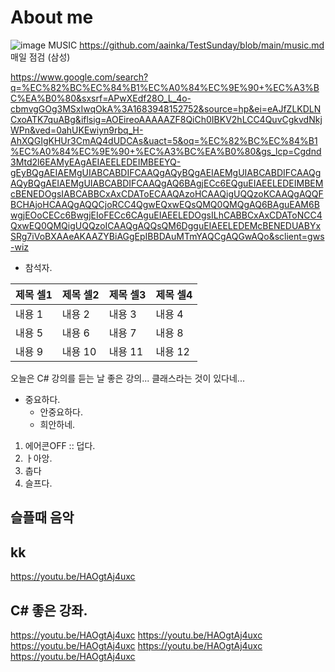 # About me

![image](https://github.com/aainka/TestSunday/assets/29625147/1d131705-cdd6-423b-8f66-e18066f2630a)
MUSIC https://github.com/aainka/TestSunday/blob/main/music.md
매일 점검 (삼성)
 
https://www.google.com/search?q=%EC%82%BC%EC%84%B1%EC%A0%84%EC%9E%90+%EC%A3%BC%EA%B0%80&sxsrf=APwXEdf28O_L_4o-cbmvgGOg3MSxIwqOkA%3A1683948152752&source=hp&ei=eAJfZLKDLNCxoATK7quABg&iflsig=AOEireoAAAAAZF8QiCh0IBKV2hLCC4QuvCgkvdNkjWPn&ved=0ahUKEwiyn9rbq_H-AhXQGIgKHUr3CmAQ4dUDCAs&uact=5&oq=%EC%82%BC%EC%84%B1%EC%A0%84%EC%9E%90+%EC%A3%BC%EA%B0%80&gs_lcp=Cgdnd3Mtd2l6EAMyEAgAEIAEELEDEIMBEEYQ-gEyBQgAEIAEMgUIABCABDIFCAAQgAQyBQgAEIAEMgUIABCABDIFCAAQgAQyBQgAEIAEMgUIABCABDIFCAAQgAQ6BAgjECc6EQguEIAEELEDEIMBEMcBENEDOgsIABCABBCxAxCDAToECAAQAzoHCAAQigUQQzoKCAAQgAQQFBCHAjoHCAAQgAQQCjoRCC4QgwEQxwEQsQMQ0QMQgAQ6BAguEAM6BwgjEOoCECc6BwgjEIoFECc6CAguEIAEELEDOgsILhCABBCxAxCDAToNCC4QxwEQ0QMQigUQQzoICAAQgAQQsQM6DgguEIAEELEDEMcBENEDUABYxSRg7iVoBXAAeAKAAZYBiAGgEpIBBDAuMTmYAQCgAQGwAQo&sclient=gws-wiz
* 참석자.

|제목 셀1|제목 셀2|제목 셀3|제목 셀4|
|---|---|---|---|
|내용 1|내용 2|내용 3|내용 4|
|내용 5|내용 6|내용 7|내용 8|
|내용 9|내용 10|내용 11|내용 12|

오늘은 C# 강의를 듣는 날
좋은 강의...
클래스라는 것이 있다네...

* 중요하다.
    + 안중요하다.
    + 희안하네.

1. 에어콘OFF :: 덥다.
1. ㅏ아앙.
1. 춥다
1. 슬프다.

## 슬플때 음악
## kk
 

https://youtu.be/HAOgtAj4uxc

## C# 좋은 강좌.

https://youtu.be/HAOgtAj4uxc
https://youtu.be/HAOgtAj4uxc
https://youtu.be/HAOgtAj4uxc
https://youtu.be/HAOgtAj4uxc
https://youtu.be/HAOgtAj4uxc

